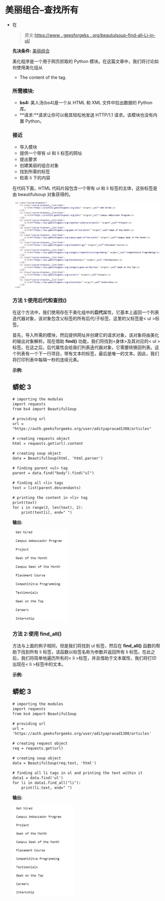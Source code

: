 # 美丽组合–查找所有

*   在

    > 原文:[https://www . geesforgeks . org/beautulsoup-find-all-Li-in-ul/](https://www.geeksforgeeks.org/beautifulsoup-find-all-li-in-ul/)

    **先决条件:** [美丽组合](https://www.geeksforgeeks.org/implementing-web-scraping-python-beautiful-soup/)

    美化程序是一个用于网页抓取的 Python 模块。在这篇文章中，我们将讨论如何使用美化组从

    *   The content of the tag.

    ### 所需模块:

    *   **bs4:** 美人汤(bs4)是一个从 HTML 和 XML 文件中拉出数据的 Python 库。
    *   **请求:**请求让你可以极其轻松地发送 HTTP/1.1 请求。该模块也没有内置 Python。

    ### **接近**

    *   导入模块
    *   提供一个带有 ul 和 li 标签的网址
    *   提出要求
    *   创建美丽的组合对象
    *   找到所需的标签
    *   检索 li 下的内容

    在代码下面，HTML 代码片段包含一个带有 ul 和 li 标签的主体，这些标签是由 beautifulsoup 对象获得的。

    ![](img/29d221e8ff36e9725a7be37038aff5f6.png)

    ### 方法 1:使用后代和查找()

    在这个方法中，我们使用存在于美化组中的**后代**属性，它基本上返回一个列表迭代器对象，该对象包含父标签的所有后代/子标签，这里的父标签是< ul >标签。

    首先，导入所需的模块，然后提供网址并创建它的请求对象，该对象将由美化的输出对象解析。现在借助 **find()** 功能，我们将找到<身体>及其对应的< ul >标签。在这之后，后代属性会给我们列表迭代器对象，它需要转换回列表。这个列表有一个下一行项目，带有文本的标签，最后是唯一的文本。因此，我们将打印列表中每隔一秒的连续元素。

    **示例:**

    ## 蟒蛇 3

    ```
    # importing the modules
    import requests
    from bs4 import BeautifulSoup

    # providing url
    url = "https://auth.geeksforgeeks.org/user/adityaprasad1308/articles"

    # creating requests object
    html = requests.get(url).content

    # creating soup object
    data = BeautifulSoup(html, 'html.parser')

    # finding parent <ul> tag
    parent = data.find("body").find("ul")

    # finding all <li> tags
    text = list(parent.descendants)

    # printing the content in <li> tag
    print(text)
    for i in range(2, len(text), 2):
        print(text[i], end=" ")
    ```

    **输出:**

    ![](img/c23f15fb4a9182b4fdc85c2e57e90f95.png)

    ### 方法 2:使用 find_all()

    方法与上面的例子相同，但是我们将找到 ul 标签，然后在 **find_all()** 函数的帮助下找到所有 li 标签，该函数以标签名称为参数并返回所有 li 标签。在此之后，我们将简单地遍历所有的< li >标签，并且借助于文本属性，我们将打印出现在< li >标签中的文本。

    **示例:**

    ## 蟒蛇 3

    ```
    # importing the modules
    import requests
    from bs4 import BeautifulSoup

    # providing url
    url = 'https://auth.geeksforgeeks.org/user/adityaprasad1308/articles'

    # creating request object
    req = requests.get(url)

    # creating soup object
    data = BeautifulSoup(req.text, 'html')

    # finding all li tags in ul and printing the text within it
    data1 = data.find('ul')
    for li in data1.find_all("li"):
        print(li.text, end=" ")
    ```

    **输出:**

    ![](img/df28e07a258defc26ff82452a1554f89.png)
